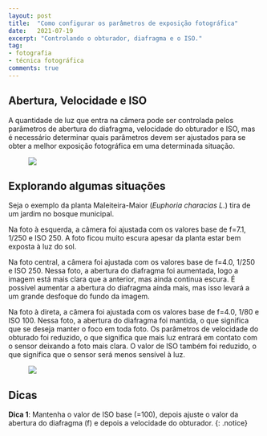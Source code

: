 ```yaml
---
layout: post
title:  "Como configurar os parâmetros de exposição fotográfica"
date:   2021-07-19
excerpt: "Controlando o obturador, diafragma e o ISO."
tag:
- fotografia
- técnica fotográfica
comments: true
---
```

## Abertura, Velocidade e ISO
A quantidade de luz que entra na câmera pode ser controlada pelos parâmetros de abertura do diafragma, velocidade do obturador e ISO, mas é necessário determinar quais parâmetros devem ser ajustados para se obter a melhor exposição fotográfica em uma determinada situação.

<figure>
	<img src="https://i.imgur.com/0Dkgg0o.png">
</figure>

## Explorando algumas situações
Seja o exemplo da planta Maleiteira-Maior (<i>Euphoria characias L.</i>) tira de um jardim no bosque municipal.

Na foto à esquerda, a câmera foi ajustada com os valores base de f=7.1, 1/250 e ISO 250. A foto ficou muito escura apesar da planta estar bem exposta à luz do sol.

Na foto central, a câmera foi ajustada com os valores base de f=4.0, 1/250 e ISO 250. Nessa foto, a abertura do diafragma foi aumentada, logo a imagem está mais clara que a anterior, mas ainda continua escura. É possível aumentar a abertura do diafragma ainda mais, mas isso levará a um grande desfoque do fundo da imagem.

Na foto à direta, a câmera foi ajustada com os valores base de f=4.0, 1/80 e ISO 100. Nessa foto, a abertura do diafragma foi mantida, o que significa que se deseja manter o foco em toda foto. Os parâmetros de velocidade do obturado foi reduzido, o que significa que mais luz entrará em contato com o sensor deixando a foto mais clara. O valor de ISO também foi reduzido, o que significa que o sensor será menos sensível à luz.

<figure>
	<img src="https://i.imgur.com/0Dkgg0o.png">
</figure>

## Dicas
**Dica 1**: Mantenha o valor de ISO base (=100), depois ajuste o valor da abertura do diafragma (f) e depois a velocidade do obturador.
{: .notice}
